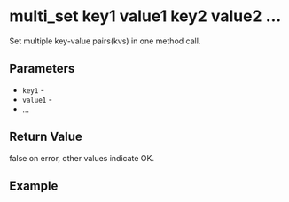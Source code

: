# multi_set key1 value1 key2 value2 ...

Set multiple key-value pairs(kvs) in one method call.

## Parameters

* `key1` -
* `value1` -
* ...

## Return Value

false on error, other values indicate OK.

## Example
